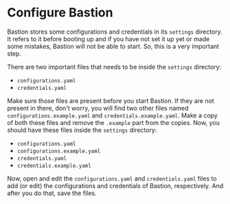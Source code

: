 # Configure Bastion

Bastion stores some configurations and credentials in its `settings` directory. It refers to it before booting up and if you have not set it up yet or made some mistakes, Bastion will not be able to start. So, this is a very important step.

There are two important files that needs to be inside the `settings` directory:

* `configurations.yaml`
* `credentials.yaml`

Make sure those files are present before you start Bastion. If they are not present in there, don't worry, you will find two other files named `configurations.example.yaml` and `credentials.example.yaml`. Make a copy of both these files and remove the `.example` part from the copies. Now, you should have these files inside the `settings` directory:

* `configurations.yaml`
* `configurations.example.yaml`
* `credentials.yaml`
* `credentials.example.yaml`

Now, open and edit the `configurations.yaml` and `credentials.yaml` files to add \(or edit\) the configurations and credentials of Bastion, respectively. And after you do that, save the files.



